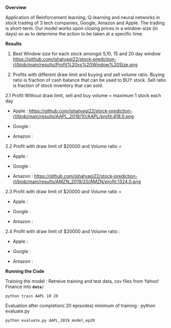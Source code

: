 **Overview**

Application of Reinforcement learning, Q-learning and neural networks in stock trading of 3 tech companies, Google, Amazon and Apple. The trading is short-term. Our model works upon closing prices in a window-size (in days) so as to determine the action to be taken at a specific time. 





**Results**

1. Best Window size for each stock amongst 5,10, 15 and 20 day window
https://github.com/ishatyagi22/stock-prediction-rl/blob/main/results/Profit%20vs%20Window%20Size.png



2. Profits with different draw limit and buying and sell volume ratio. 
   Buying ratio is fraction of cash balance that can be used to BUY stock. 
   Sell ratio is fraction of stock inventory that can sold.

2.1 Profit Without draw limit, sell and buy volume = maximum 1 stock each day

- Apple : https://github.com/ishatyagi22/stock-prediction-rl/blob/main/results/AAPL_2019/10/AAPL/profit:418.0.png

- Google :

- Amazon : 


2.2 Profit with draw limit of $20000 and Volume ratio =

- Apple :

- Google :

- Amazon : https://github.com/ishatyagi22/stock-prediction-rl/blob/main/results/AMZN_2019/20/AMZN/profit:1324.0.png


2.3 Profit with draw limit of $20000 and Volume ratio =

- Apple :

- Google :

- Amazon : 


2.4 Profit with draw limit of $20000 and Volume ratio : 

- Apple :

- Google :

- Amazon : 



**Running the Code**

Training the model : Retreive training and test data, csv files from  Yahoo! Finance into **`data/`**

```
python train AAPL 10 20
```

Evaluation after completion( 20 episodes) minimum of training : python evaluate.py 
```
python evaluate.py AAPL_2019 model_ep20
```


